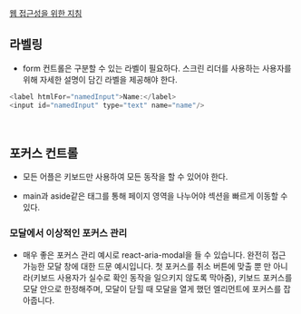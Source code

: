 [웹 접근성을 위한 지침](https://www.w3.org/WAI/standards-guidelines/wcag/)

## 라벨링

- form 컨트롤은 구분할 수 있는 라벨이 필요하다. 스크린 리더를 사용하는 사용자를 위해 자세한 설명이 담긴 라벨을 제공해야 한다.

```javascript
<label htmlFor="namedInput">Name:</label>
<input id="namedInput" type="text" name="name"/>
```

<br>

## 포커스 컨트롤

- 모든 어플은 키보드만 사용하여 모든 동작을 할 수 있어야 한다.

- main과 aside같은 태그를 통해 페이지 영역을 나누어야 섹션을 빠르게 이동할 수 있다.

### 모달에서 이상적인 포커스 관리

- 매우 좋은 포커스 관리 예시로 react-aria-modal을 들 수 있습니다. 완전히 접근 가능한 모달 창에 대한 드문 예시입니다. 첫 포커스를 취소 버튼에 맞출 뿐 만 아니라(키보드 사용자가 실수로 확인 동작을 일으키지 않도록 막아줌), 키보드 포커스를 모달 안으로 한정해주며, 모달이 닫힐 때 모달을 열게 했던 엘리먼트에 포커스를 잡아줍니다.
